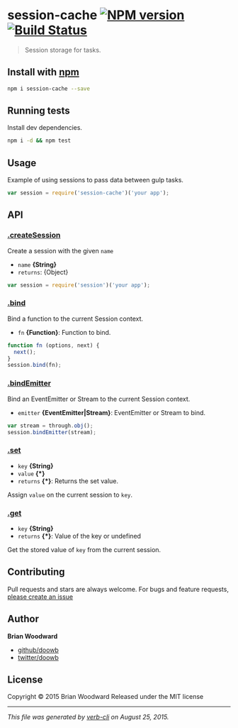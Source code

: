 # session-cache [![NPM version](https://badge.fury.io/js/session-cache.svg)](http://badge.fury.io/js/session-cache)  [![Build Status](https://travis-ci.org/doowb/session-cache.svg)](https://travis-ci.org/doowb/session-cache) 

> Session storage for tasks.

## Install with [npm](npmjs.org)

```bash
npm i session-cache --save
```

## Running tests
Install dev dependencies.

```bash
npm i -d && npm test
```


## Usage

Example of using sessions to pass data between gulp tasks.

```js
var session = require('session-cache')('your app');
```

## API
### [.createSession](./index.js#L36)

Create a session with the given `name`

* `name` **{String}**    
* `returns`: {Object}  

```js
var session = require('session')('your app');
```

### [.bind](./index.js#L82)

Bind a function to the current Session context.

* `fn` **{Function}**: Function to bind.    

```js
function fn (options, next) {
  next();
}
session.bind(fn);
```

### [.bindEmitter](./index.js#L96)

Bind an EventEmitter or Stream to the current Session context.

* `emitter` **{EventEmitter|Stream}**: EventEmitter or Stream to bind.    

```js
var stream = through.obj();
session.bindEmitter(stream);
```

### [.set](./index.js#L107)

* `key` **{String}**    
* `value` **{*}**    
* `returns` **{*}**: Returns the set value.  

Assign `value` on the current session to `key`.

### [.get](./index.js#L122)

* `key` **{String}**    
* `returns` **{*}**: Value of the key or undefined  

Get the stored value of `key` from the current session.

## Contributing
Pull requests and stars are always welcome. For bugs and feature requests, [please create an issue](https://github.com/doowb/session-cache/issues)

## Author

**Brian Woodward**
 
+ [github/doowb](https://github.com/doowb)
+ [twitter/doowb](http://twitter.com/doowb) 

## License
Copyright © 2015 Brian Woodward
Released under the MIT license

***

_This file was generated by [verb-cli](https://github.com/assemble/verb-cli) on August 25, 2015._
